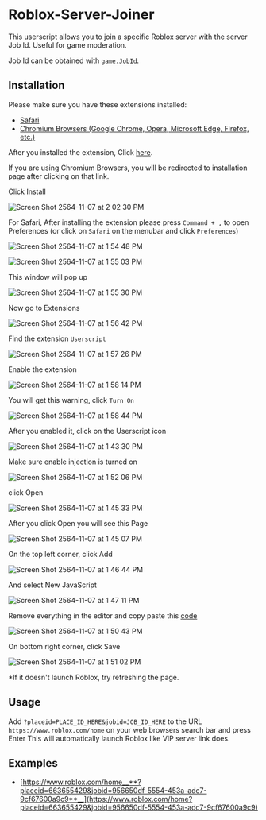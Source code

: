 # Roblox-Server-Joiner

This userscript allows you to join a specific Roblox server with the server Job Id.
Useful for game moderation.

Job Id can be obtained with [`game.JobId`](https://developer.roblox.com/en-us/api-reference/property/DataModel/JobId).

## Installation

Please make sure you have these extensions installed:
- [Safari](https://apps.apple.com/th/app/userscripts/id1463298887?mt=12)
- [Chromium Browsers (Google Chrome, Opera, Microsoft Edge, Firefox, etc.)](https://chrome.google.com/webstore/detail/tampermonkey/dhdgffkkebhmkfjojejmpbldmpobfkfo?hl=en)

After you installed the extension, Click [here](https://raw.githubusercontent.com/Unstable0/Roblox-Server-Joiner/main/roblox-server-joiner.user.js).

If you are using Chromium Browsers, you will be redirected to installation page after clicking on that link.

Click Install

![Screen Shot 2564-11-07 at 2 02 30 PM](https://user-images.githubusercontent.com/46888825/140635749-39bf3124-f56a-4ee1-a128-5de11bfbd10e.png)

For Safari, After installing the extension please press `Command + ,` to open Preferences
(or click on `Safari` on the menubar and click `Preferences`)

![Screen Shot 2564-11-07 at 1 54 48 PM](https://user-images.githubusercontent.com/46888825/140635569-2c2b0818-3510-4e29-bbdd-48a941bef7fd.png)

![Screen Shot 2564-11-07 at 1 55 03 PM](https://user-images.githubusercontent.com/46888825/140635573-31711da0-154e-4b1d-94d6-f7203d54ef0e.png)

This window will pop up

![Screen Shot 2564-11-07 at 1 55 30 PM](https://user-images.githubusercontent.com/46888825/140635580-7890b26f-5f09-485e-8cd9-022f5fa0190f.png)

Now go to Extensions

![Screen Shot 2564-11-07 at 1 56 42 PM](https://user-images.githubusercontent.com/46888825/140635601-47d9cc52-1104-4abd-8f28-d0dc1340c6f9.png)

Find the extension `Userscript`

![Screen Shot 2564-11-07 at 1 57 26 PM](https://user-images.githubusercontent.com/46888825/140635628-a6bbe00e-b4a7-45d6-a4f4-29773dfd1d62.png)

Enable the extension

![Screen Shot 2564-11-07 at 1 58 14 PM](https://user-images.githubusercontent.com/46888825/140635636-54409af9-62b9-4bf4-ba5b-65736d0b648b.png)

You will get this warning, click `Turn On`

![Screen Shot 2564-11-07 at 1 58 44 PM](https://user-images.githubusercontent.com/46888825/140635821-2c3a852c-606c-4e3d-976a-3f2eb812b860.png)

After you enabled it, click on the Userscript icon

![Screen Shot 2564-11-07 at 1 43 30 PM](https://user-images.githubusercontent.com/46888825/140635228-528e680f-f8c6-48da-bb8a-d46b31668340.png)

Make sure enable injection is turned on

![Screen Shot 2564-11-07 at 1 52 06 PM](https://user-images.githubusercontent.com/46888825/140635484-5ce5801c-13da-4c25-81f1-9b3efbcd4cf6.png)

click Open

![Screen Shot 2564-11-07 at 1 45 33 PM](https://user-images.githubusercontent.com/46888825/140635837-0dfbd5d6-b758-4667-bd97-f63ee5cac6f8.png)

After you click Open you will see this Page

![Screen Shot 2564-11-07 at 1 45 07 PM](https://user-images.githubusercontent.com/46888825/140635273-6624e6f4-e325-470b-8aea-0ea0ffdcb4f0.png)

On the top left corner, click Add

![Screen Shot 2564-11-07 at 1 46 44 PM](https://user-images.githubusercontent.com/46888825/140635363-277fb930-ffc3-407f-9364-739df19f066b.png)

And select New JavaScript

![Screen Shot 2564-11-07 at 1 47 11 PM](https://user-images.githubusercontent.com/46888825/140635373-b8f9ba9d-8198-4dc9-ade6-7986f06fb8c3.png)

Remove everything in the editor and copy paste this [code](https://raw.githubusercontent.com/Unstable0/Roblox-Server-Joiner/main/roblox-server-joiner.user.js)

![Screen Shot 2564-11-07 at 1 50 43 PM](https://user-images.githubusercontent.com/46888825/140635427-409b44f0-0621-477c-b5a9-935eb8d0d52b.png)

On bottom right corner, click Save

![Screen Shot 2564-11-07 at 1 51 02 PM](https://user-images.githubusercontent.com/46888825/140635439-0db50ace-392a-43ff-afb4-607b55d670f8.png)

*If it doesn't launch Roblox, try refreshing the page.

## Usage

Add `?placeid=PLACE_ID_HERE&jobid=JOB_ID_HERE` to the URL `https://www.roblox.com/home` on your web browsers search bar and press Enter
This will automatically launch Roblox like VIP server link does.

## Examples

- [https://www.roblox.com/home__**?placeid=663655429&jobid=956650df-5554-453a-adc7-9cf67600a9c9**__](https://www.roblox.com/home?placeid=663655429&jobid=956650df-5554-453a-adc7-9cf67600a9c9)
